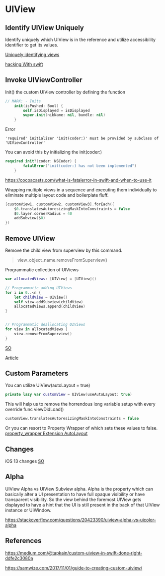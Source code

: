 # UIView

## Identify UIView Uniquely

Identify uniquely which UIView is in the reference and utilize accessibility identifier to get its values.

[Uniquely identifying views](https://theswiftdev.com/uniquely-identifying-views/)

[hacking With swift](https://www.hackingwithswift.com/example-code/uikit/how-to-find-a-uiview-subview-using-viewwithtag)

## Invoke UIViewController

Init\(\) the custom UIView controller by defining the function

```swift
// MARK: - Inits
    init(isPushed: Bool) {
        self.isDisplayed = isDisplayed
        super.init(nibName: nil, bundle: nil)
    }
```

Error

```text
'required' initializer 'init(coder:)' must be provided by subclass of 'UIViewController'
```

You can avoid this by initializing the init\(coder:\)

```swift
required init?(coder: NSCoder) {
        fatalError("init(coder:) has not been implemented")
    }
```

https://cocoacasts.com/what-is-fatalerror-in-swift-and-when-to-use-it

Wrapping multiple views in a sequence and executing them individually to eliminate multiple layout code and boilerplate fluff.

```swift
[customView1, customView2, customView3].forEach({
	$0.translatesAutoresizingMaskIntoConstraints = false
	$0.layer.cornerRadius = 40
	addSubview($0)
})
```

## Remove UIView

Remove the child view from superview by this command.
> view_object_name.removeFromSuperview()

Programmatic collection of UIViews
```swift
var allocatedViews: [UIView] = [UIView]()

// Programmatic adding UIViews 
for i in 0..<n {
	let childView = UIView()
	self.view.addSubview(childView)
	allocatedViews.append(childView)
}


// Programmatic deallocating UIViews
for view in allocatedViews {
    view.removeFromSuperview()
}

```
[SO](https://stackoverflow.com/questions/26569159/remove-programmatically-added-uiimageview)

[Article](http://swiftdeveloperblog.com/add-subview-and-remove-subview-example-in-swift/)



## Custom Parameters

You can utilize UIView(autoLayout = true)

```swift
private lazy var customView = UIView(useAutoLayout: true)
```

This will help us to remove the horrendous long variable setup with every override func viewDidLoad()
```swift
customView.translatesAutoresizingMaskIntoConstraints = false
```
Or you can resort to Property Wrapper of which sets these values to false.
[property_wrapper Extension AutoLayout](property_wrapper.md)

## Changes

iOS 13 changes
[SO](https://stackoverflow.com/questions/56435510/presenting-modal-in-ios-13-fullscreen)

## Alpha


UIView Alpha vs UIView Subview alpha.
Alpha is the property which can basically alter a UI presentation to have full opaque visibility or have transparent visibility. So the view behind the foremost UIView gets displayed to have a hint that the UI is still present in the back of that UIView instance or UIWindow.

https://stackoverflow.com/questions/20423390/uiview-alpha-vs-uicolor-alpha

## References

https://medium.com/@tapkain/custom-uiview-in-swift-done-right-ddfe2c3080a

https://samwize.com/2017/11/01/guide-to-creating-custom-uiview/